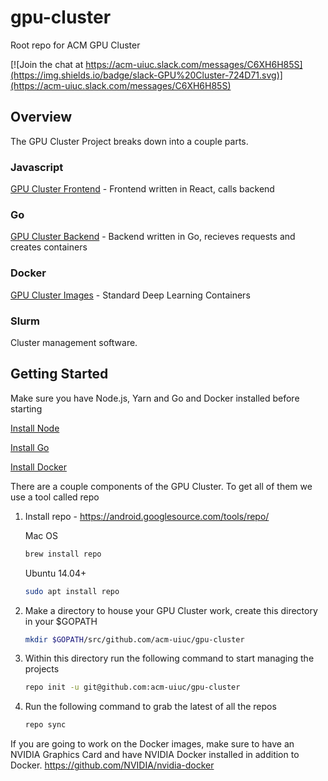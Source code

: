 # gpu-cluster
Root repo for ACM GPU Cluster

[![Join the chat at https://acm-uiuc.slack.com/messages/C6XH6H85S](https://img.shields.io/badge/slack-GPU%20Cluster-724D71.svg)](https://acm-uiuc.slack.com/messages/C6XH6H85S)

## Overview 

The GPU Cluster Project breaks down into a couple parts.

### Javascript 

[GPU Cluster Frontend](https://github.com/acm-uiuc/gpu-cluster-frontend) - Frontend written in React, calls backend

### Go 

[GPU Cluster Backend](https://github.com/acm-uiuc/gpu-cluster-backend) - Backend written in Go, recieves requests and creates containers

### Docker

[GPU Cluster Images](https://github.com/acm-uiuc/gpu-cluster-images) - Standard Deep Learning Containers

### Slurm 

Cluster management software. 

## Getting Started

Make sure you have Node.js, Yarn and Go and Docker installed before starting 

[Install Node](http://til.acm.illinois.edu/nodejs/install-nvm/)

[Install Go](http://til.acm.illinois.edu/go/setting-up-go/)

[Install Docker](https://docs.docker.com/compose/install/)


There are a couple components of the GPU Cluster. To get all of them we use a tool called repo 

1. Install repo - https://android.googlesource.com/tools/repo/

    Mac OS
    ```sh
    brew install repo 
    ```

    Ubuntu 14.04+
    ```sh    
    sudo apt install repo

    ```
2. Make a directory to house your GPU Cluster work, create this directory in your $GOPATH
    ```sh
    mkdir $GOPATH/src/github.com/acm-uiuc/gpu-cluster
    ```
    
3. Within this directory run the following command to start managing the projects

    ```sh    
    repo init -u git@github.com:acm-uiuc/gpu-cluster
    ```
    
4. Run the following command to grab the latest of all the repos 

    ```sh    
    repo sync
    ```

If you are going to work on the Docker images, make sure to have an NVIDIA Graphics Card and have NVIDIA Docker installed in addition to Docker.
https://github.com/NVIDIA/nvidia-docker



